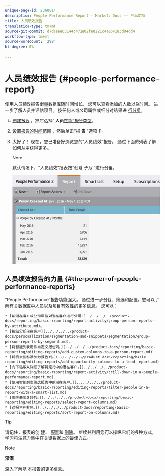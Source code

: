 ```yaml
---
unique-page-id: 2360014
description: People Performance Report - Marketo Docs —— 产品文档
title: 人员绩效报告
translation-type: tm+mt
source-git-commit: d7d6aee63144c472e02fe0221c4a164183d04dd4
workflow-type: tm+mt
source-wordcount: '298'
ht-degree: 0%

---
```



# 人员绩效报告 {#people-performance-report}

使用人员绩效报告衡量数据库随时间增长。 您可以查看添加的人数以及时间。 进一步了解人员并评估项目。 按任何人或公司属性或细分对结果进 [行分组](../../../../product-docs/personalization/segmentation-and-snippets/segmentation/create-a-segmentation.md)。

1. [创建报告](../../../../product-docs/reporting/basic-reporting/creating-reports/create-a-report-in-a-program.md) ，然后选择“ **人员**[性能”报告类型](report-type-overview.md)。
1. [设置报告的时间范围](../../../../product-docs/reporting/basic-reporting/editing-reports/change-a-report-time-frame.md) ，然后单击“报 **告** ”选项卡。
1. 太好了！ 现在，您已准备好浏览您的“人员绩效”报告。 通过下面的列表了解如何从中获得更多。

   >[!NOTE]
   >
   >默认情况下，“人员绩效”报表按“创建 *于月* ”进行分组。

   ![](assets/one.png)

## 人员绩效报告的力量 {#the-power-of-people-performance-reports}

“People Performance”报告功能强大。 通过进一步分组、筛选和配置，您可以了解有关数据库中人员以及项目有效性的更多信息。
您可以：

    * [按潜在客户或公司属性对潜在客户进行分组](../../../../product-docs/reporting/basic-reporting/report-activity/group-person-reports-by-attribute.md)。
    * [按细分组潜在客户](../../../../product-docs/personalization/segmentation-and-snippets/segmentation/group-person-reports-by-segment.md)。
    * [将智能列表用作自定义报告列。](../../../../product-docs/reporting/basic-reporting/editing-reports/add-custom-columns-to-a-person-report.md)
    * [将机会指标添加为报告列。](../../../../product-docs/reporting/basic-reporting/editing-reports/add-opportunity-columns-to-a-lead-report.md)
    * [向下钻取以详细了解特定行中的潜在客户。](../../../../product-docs/reporting/basic-reporting/report-activity/drill-down-in-a-people-performance-report.md)
    * [使用智能列表筛选报告中的潜在客户。](../../../../product-docs/reporting/basic-reporting/editing-reports/filter-people-in-a-report-with-a-smart-list.md)
    * [选择要包含的列。](../../../../product-docs/reporting/basic-reporting/editing-reports/select-report-columns.md)
    * [对报告列排序。](../../../../product-docs/reporting/basic-reporting/editing-reports/sort-report-on-columns.md)

>[!TIP]
>
>请记住，报表的创 [建](../../../../product-docs/reporting/basic-reporting/creating-reports/create-a-report-in-a-program.md)、 [配置](http://docs.marketo.com/display/docs/basic+reporting)和 [删除](../../../../product-docs/reporting/basic-reporting/report-activity/delete-a-report.md)。 继续并利用您可以操纵它们的多种方式，学习将注意力集中在关键数据上的最佳方式。

>[!NOTE]
>
>**深潜**
>
>
>深入了解基 [本报](http://docs.marketo.com/display/docs/basic+reporting)告的更多信息。

